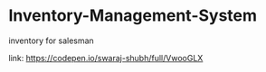 # Inventory-Management-System
inventory for salesman

link:
https://codepen.io/swaraj-shubh/full/VwooGLX
